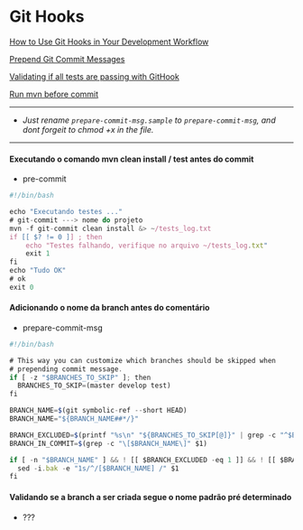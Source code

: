 # Git Hooks
[How to Use Git Hooks in Your Development Workflow](https://hackernoon.com/how-to-use-git-hooks-in-your-development-workflow-a94e66a0f3eb)

[Prepend Git Commit Messages](http://blog.bartoszmajsak.com/blog/2012/11/07/lazy-developers-toolbox-number-1-prepend-git-commit-messages/)

[Validating if all tests are passing with GitHook](https://www.youtube.com/watch?v=MF72e-12dxE)

[Run mvn before commit](https://codepad.co/snippet/running-junit-test-before-push-on-git-with-maven)

---

- *Just rename ```prepare-commit-msg.sample``` to ```prepare-commit-msg```, and dont forgeit to chmod +x in the file.*

---

#### Executando o comando mvn clean install / test antes do commit
- pre-commit
```javascript
#!/bin/bash

echo "Executando testes ..."
# git-commit ---> nome do projeto
mvn -f git-commit clean install &> ~/tests_log.txt
if [[ $? != 0 ]] ; then
	echo "Testes falhando, verifique no arquivo ~/tests_log.txt"
	exit 1
fi
echo "Tudo OK"
# ok
exit 0

```

#### Adicionando o nome da branch antes do comentário
- prepare-commit-msg
```javascript
#!/bin/bash

# This way you can customize which branches should be skipped when
# prepending commit message. 
if [ -z "$BRANCHES_TO_SKIP" ]; then
  BRANCHES_TO_SKIP=(master develop test)
fi

BRANCH_NAME=$(git symbolic-ref --short HEAD)
BRANCH_NAME="${BRANCH_NAME##*/}"

BRANCH_EXCLUDED=$(printf "%s\n" "${BRANCHES_TO_SKIP[@]}" | grep -c "^$BRANCH_NAME$")
BRANCH_IN_COMMIT=$(grep -c "\[$BRANCH_NAME\]" $1)

if [ -n "$BRANCH_NAME" ] && ! [[ $BRANCH_EXCLUDED -eq 1 ]] && ! [[ $BRANCH_IN_COMMIT -ge 1 ]]; then 
  sed -i.bak -e "1s/^/[$BRANCH_NAME] /" $1
fi
```
#### Validando se a branch a ser criada segue o nome padrão pré determinado
- ???
```javascript
```

